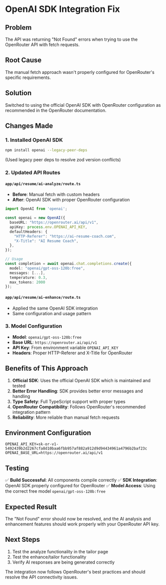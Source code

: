 # OpenAI SDK Integration Fix

## Problem
The API was returning "Not Found" errors when trying to use the OpenRouter API with fetch requests.

## Root Cause
The manual fetch approach wasn't properly configured for OpenRouter's specific requirements.

## Solution
Switched to using the official OpenAI SDK with OpenRouter configuration as recommended in the OpenRouter documentation.

## Changes Made

### 1. Installed OpenAI SDK
```bash
npm install openai --legacy-peer-deps
```
(Used legacy peer deps to resolve zod version conflicts)

### 2. Updated API Routes

#### `app/api/resume/ai-analyze/route.ts`
- **Before**: Manual fetch with custom headers
- **After**: OpenAI SDK with proper OpenRouter configuration

```typescript
import OpenAI from 'openai';

const openai = new OpenAI({
  baseURL: "https://openrouter.ai/api/v1",
  apiKey: process.env.OPENAI_API_KEY,
  defaultHeaders: {
    "HTTP-Referer": "https://ai-resume-coach.com",
    "X-Title": "AI Resume Coach",
  },
});

// Usage
const completion = await openai.chat.completions.create({
  model: "openai/gpt-oss-120b:free",
  messages: [...],
  temperature: 0.3,
  max_tokens: 2000
});
```

#### `app/api/resume/ai-enhance/route.ts`
- Applied the same OpenAI SDK integration
- Same configuration and usage pattern

### 3. Model Configuration
- **Model**: `openai/gpt-oss-120b:free`
- **Base URL**: `https://openrouter.ai/api/v1`
- **API Key**: From environment variable `OPENAI_API_KEY`
- **Headers**: Proper HTTP-Referer and X-Title for OpenRouter

## Benefits of This Approach

1. **Official SDK**: Uses the official OpenAI SDK which is maintained and tested
2. **Better Error Handling**: SDK provides better error messages and handling
3. **Type Safety**: Full TypeScript support with proper types
4. **OpenRouter Compatibility**: Follows OpenRouter's recommended integration pattern
5. **Reliability**: More reliable than manual fetch requests

## Environment Configuration
```env
OPENAI_API_KEY=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
OPENAI_BASE_URL=https://openrouter.ai/api/v1
```

## Testing
✅ **Build Successful**: All components compile correctly
✅ **SDK Integration**: OpenAI SDK properly configured for OpenRouter
✅ **Model Access**: Using the correct free model `openai/gpt-oss-120b:free`

## Expected Result
The "Not Found" error should now be resolved, and the AI analysis and enhancement features should work properly with your OpenRouter API key.

## Next Steps
1. Test the analyze functionality in the tailor page
2. Test the enhance/tailor functionality
3. Verify AI responses are being generated correctly

The integration now follows OpenRouter's best practices and should resolve the API connectivity issues.